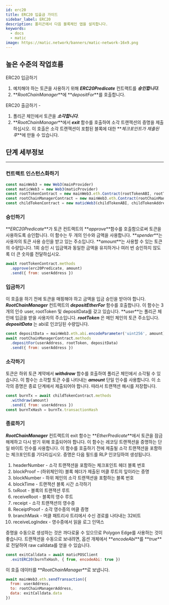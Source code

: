 ```yaml
---
id: erc20
title: ERC20 입출금 가이드
sidebar_label: ERC20
description: 폴리곤에서 다음 블록체인 앱을 설치합니다.
keywords:
  - docs
  - matic
image: https://matic.network/banners/matic-network-16x9.png
---
```


## 높은 수준의 작업흐름

ERC20 입금하기

1. 예치해야 하는 토큰을 사용하기 위해 **_ERC20Predicate_** 컨트랙트를 **_승인합니다_**.
2. **_RootChainManager_**에 **_depositFor_**를 호출합니다.

ERC20 출금하기 -

1. 폴리곤 체인에서 토큰을 **_소각합니다_**.
2. **_RootChainManager_**에서 **_exit_** 함수를 호출하여 소각 트랜잭션의 증명을 제출하십시오. 이 호출은 소각 트랜잭션이 포함된 블록에 대한 **_체크포인트가 제출된 후_**에 만들 수 있습니다.

## 단계 세부정보
---

### 컨트랙트 인스턴스화하기
```js
const mainWeb3 = new Web3(mainProvider)
const maticWeb3 = new Web3(maticProvider)
const rootTokenContract = new mainWeb3.eth.Contract(rootTokenABI, rootTokenAddress)
const rootChainManagerContract = new mainWeb3.eth.Contract(rootChainManagerABI, rootChainManagerAddress)
const childTokenContract = new maticWeb3(childTokenABI, childTokenAddress)
```

### 승인하기
**_ERC20Predicate_**가 토큰 컨트랙트의 **_approve_**함수를 호출함으로써 토큰을 사용하도록 승인합니다. 이 함수는 두 개의 인수와 금액을 사용합니다. **_spender_**는 사용자의 토큰 사용 승인을 받고 있는 주소입니다. **_amount_**는 사용할 수 있는 토큰의 수량입니다. 1회 승인 시 입금액과 동일한 금액을 유지하거나 여러 번 승인하지 않도록 더 큰 숫자를 전달하십시오.
```js
await rootTokenContract.methods
  .approve(erc20Predicate, amount)
  .send({ from: userAddress })
```

### 입금하기
이 호출을 하기 전에 토큰을 매핑해야 하고 금액을 입금 승인을 받아야 합니다.  
**_RootChainManager_** 컨트랙트의 **_depositEtherFor_** 함수를 호출합니다. 이 함수는 3개의 인수 user, rootToken 및 depositData를 갖고 있습니다. **_user_**는 폴리곤 체인에 입금을 받을 사용자의 주소입니다.  **_rootToken_** 은 메인 체인의 토큰 주소입니다. **_depositData_** 는 abi로 인코딩된 수량입니다.
```js
const depositData = mainWeb3.eth.abi.encodeParameter('uint256', amount)
await rootChainManagerContract.methods
  .depositFor(userAddress, rootToken, depositData)
  .send({ from: userAddress })
```

### 소각하기
토큰은 하위 토큰 계약에서 **_withdraw_** 함수를 호출하여 폴리곤 체인에서 소각될 수 있습니다. 이 함수는 소각할 토큰 수를 나타내는 **_amount_** 단일 인수를 사용합니다. 이 소각의 증명은 종료 단계에서 제출되어야 합니다. 따라서 트랜잭션 해시를 저장합니다.
```js
const burnTx = await childTokenContract.methods
  .withdraw(amount)
  .send({ from: userAddress })
const burnTxHash = burnTx.transactionHash
```

### 종료하기
**_RootChainManager_** 컨트랙트의 exit 함수는 **_EtherPredicate_**에서 토큰을 잠금 해제하고 다시 받기 위해 호출되어야 합니다. 이 함수는 레코딩 트랜잭션을 증명하는 단일 바이트 인수를 사용합니다. 이 함수를 호출하기 전에 제출될 소각 트랜잭션을 포함하는 체크포인트를 기다리십시오. 증명은 다음 필드를 RLP 인코딩하여 생성됩니다.

1. headerNumber - 소각 트랜잭션을 포함하는 체크포인트 헤더 블록 번호
2. blockProof – (하위체인의) 블록 헤더가 제출된 머클 루트의 잎이라는 증명
3. blockNumber - 하위 체인의 소각 트랜잭션을 포함하는 블록 번호
4. blockTime - 트랜잭션 블록 시간 소각하기
5. txRoot - 블록의 트랜잭션 루트
6. receiveRoot - 블록의 영수 루트
7. receipt - 소각 트랜잭션의 영수증
8. ReceiptProof - 소각 영수증의 머클 증명
9. branchMask - 머클 패트리샤 트리에서 수신 경로를 나타내는 32비트
10. receiveLogIndex - 영수증에서 읽을 로그 인덱스

증명을 수동으로 생성하는 것은 까다로울 수 있으므로 Polygon Edge를 사용하는 것이 좋습니다. 트랜잭션을 수동으로 보내려면, 옵션 개체에서 **_encodeAbi_**를 **_true_**로 전달하여 raw calldata를 얻을 수 있습니다.
```js
const exitCalldata = await maticPOSClient
  .exitERC20(burnTxHash, { from, encodeAbi: true })
```

이 호출 데이터를 **_RootChainManager_**로 보냅니다.
```js
await mainWeb3.eth.sendTransaction({
  from: userAddress,
  to: rootChainManagerAddress,
  data: exitCalldata.data
})
```
